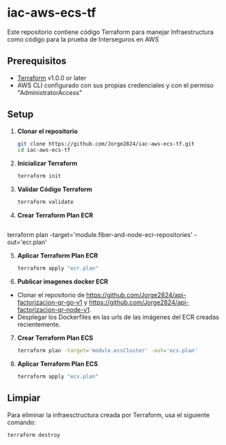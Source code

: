 # iac-aws-ecs-tf
Este repositorio contiene código Terraform para manejar Infraestructura como código para la prueba de Interseguros en AWS

## Prerequisitos

- [Terraform](https://www.terraform.io/downloads.html) v1.0.0 or later
- AWS CLI configurado con sus propias credenciales y con el permiso "AdministratorAccess"

## Setup

1. **Clonar el repositorio**

   ```sh
   git clone https://github.com/Jorge2824/iac-aws-ecs-tf.git
   cd iac-aws-ecs-tf

2. **Inicializar Terraform**

   ```sh
   terraform init

3. **Validar Código Terraform**

   ```sh
   terraform validate

4. **Crear Terraform Plan ECR**

   ```sh
  terraform plan -target='module.fiber-and-node-ecr-repositories' -out='ecr.plan'

5. **Aplicar Terraform Plan ECR**

   ```sh
   terraform apply "ecr.plan"

6. **Publicar imagenes docker ECR**
- Clonar el repositorio de https://github.com/Jorge2824/api-factorizacion-qr-go-v1 y https://github.com/Jorge2824/api-factorizacion-qr-node-v1.
- Desplegar los Dockerfiles en las urls de las imágenes del ECR creadas recientemente.

7. **Crear Terraform Plan ECS**

   ```sh
   terraform plan -target='module.ecsCluster' -out='ecs.plan'

8. **Aplicar Terraform Plan ECS**

   ```sh
   terraform apply "ecs.plan"

## Limpiar
Para eliminar la infraesctructura creada por Terraform, usa el siguiente comando:
   ```sh
   terraform destroy